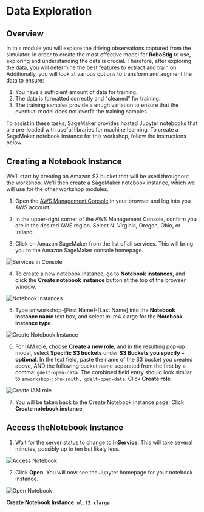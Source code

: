 # Data Exploration
## Overview
In this module you will explore the driving observations captured from the simulator. In order to create the most effective model for __RoboStig__ to use, exploring and understanding the data is crucial. Therefore, after exploring the data, you will determine the best features to extract and train on. Additionally, you will look at various options to transform and augment the data to ensure:

1. You have a sufficient amount of data for training.
2. The data is formatted correctly and "cleaned" for training.
3. The training samples provide a enugh variation to ensure that the eventual model does not overfit the training samples.

To assist in these tasks, SageMaker provides hosted Jupyter notebooks that are pre-loaded with useful libraries for machine learning. To create a SageMaker notebook instance for this workshop, follow the instructions below.

## Creating a Notebook Instance

We'll start by creating an Amazon S3 bucket that will be used throughout the workshop.  We'll then create a SageMaker notebook instance, which we will use for the other workshop modules.

1. Open the [AWS Management Console](https://us-east-1.signin.aws.amazon.com/console) in your browser and log into you AWS account. 

2. In the upper-right corner of the AWS Management Console, confirm you are in the desired AWS region. Select N. Virginia, Oregon, Ohio, or Ireland.

3. Click on Amazon SageMaker from the list of all services.  This will bring you to the Amazon SageMaker console homepage.

![Services in Console](./images/console-services.png)

4. To create a new notebook instance, go to **Notebook instances**, and click the **Create notebook instance** button at the top of the browser window.

![Notebook Instances](./images/notebook-instances.png)

5. Type smworkshop-[First Name]-[Last Name] into the **Notebook instance name** text box, and select ml.m4.xlarge for the **Notebook instance type**.

![Create Notebook Instance](./images/notebook-settings.png)

6. For IAM role, choose **Create a new role**, and in the resulting pop-up modal, select **Specific S3 buckets** under **S3 Buckets you specify – optional**. In the text field, paste the name of the S3 bucket you created above, AND the following bucket name separated from the first by a comma:  `gdelt-open-data`.  The combined field entry should look similar to ```smworkshop-john-smith, gdelt-open-data```. Click **Create role**.

![Create IAM role](./images/role-popup.png)

7. You will be taken back to the Create Notebook instance page.  Click **Create notebook instance**.

## Access theNotebook Instance

1. Wait for the server status to change to **InService**. This will take several minutes, possibly up to ten but likely less.

![Access Notebook](./images/open-notebook.png)

2. Click **Open**. You will now see the Jupyter homepage for your notebook instance.

![Open Notebook](./images/jupyter-homepage.png)








__Create Notebook Instance: `ml.t2.xlarge`__